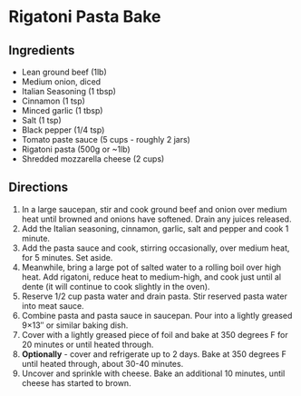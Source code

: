 # Rigatoni Pasta Bake

## Ingredients

* Lean ground beef (1lb)
* Medium onion, diced
* Italian Seasoning (1 tbsp)
* Cinnamon (1 tsp)
* Minced garlic (1 tbsp)
* Salt (1 tsp)
* Black pepper (1/4 tsp)
* Tomato paste sauce (5 cups - roughly 2 jars)
* Rigatoni pasta (500g or ~1lb)
* Shredded mozzarella cheese (2 cups)

## Directions

1. In a large saucepan, stir and cook ground beef and onion over medium heat until browned and onions have softened. Drain any juices released.
1. Add the Italian seasoning, cinnamon, garlic, salt and pepper and cook 1 minute.
1. Add the pasta sauce and cook, stirring occasionally, over medium heat, for 5 minutes. Set aside.
1. Meanwhile, bring a large pot of salted water to a rolling boil over high heat. Add rigatoni, reduce heat to medium-high, and cook just until al dente (it will continue to cook slightly in the oven).
1. Reserve 1/2 cup pasta water and drain pasta. Stir reserved pasta water into meat sauce.
1. Combine pasta and pasta sauce in saucepan. Pour into a lightly greased 9×13″ or similar baking dish.
1. Cover with a lightly greased piece of foil and bake at 350 degrees F for 20 minutes or until heated through.
1. **Optionally** - cover and refrigerate up to 2 days. Bake at 350 degrees F until heated through, about 30-40 minutes.
1. Uncover and sprinkle with cheese. Bake an additional 10 minutes, until cheese has started to brown.
